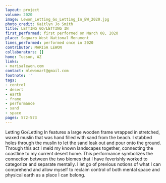 ```yaml
---
layout: project
volume: 2020
image: Lewon_Letting_Go_Letting_In_BW_2020.jpg
photo_credit: Kaitlyn Jo Smith
title: LETTING GO/LETTING IN
first_performed: first performed on March 08, 2020
place: Saguaro West National Monument
times_performed: performed once in 2020
contributor: MARISA LEWON
collaborators: []
home: Tucson, AZ
links:
- marisalewon.com
contact: mlewonart@gmail.com
footnote: ''
tags:
- control
- desert
- earth
- frame
- performance
- sand
- space
pages: 572-573
---
```

Letting Go/Letting In features a large wooden frame wrapped in stretched, waxed muslin that was hand filled with sand from the beach. I stabbed holes through the muslin to let the sand leak out and pour onto the ground. Through this act I meld my known landscapes together, connecting the coastline to my current desert home. This performance symbolizes the connection between the two biomes that I have feverishly worked to categorize and separate mentally. I let go of previous notions of what I can comprehend and allow myself to reclaim control of both mental space and physical earth as a place I can belong.